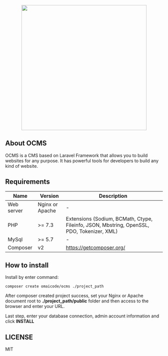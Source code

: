 <p align="center"><a href="https://omaicode.com" target="_blank"><img src="https://omaicode.com/themes/pkurg-nubis-child/assets/images/og_image.jpg" width="400"></a></p>

## About OCMS

OCMS is a CMS based on Laravel Framework that allows you to build websites for any purpose. It has powerful tools for developers to build any kind of website.

## Requirements

| Name | Version | Description |
| ---- | ------- | ----------- |
| Web server | Nginx or Apache | - |
| PHP | >= 7.3 | Extensions (Sodium, BCMath, Ctype, Fileinfo, JSON, Mbstring, OpenSSL, PDO, Tokenizer, XML) |
| MySql | >= 5.7 | - |
| Composer | v2 | https://getcomposer.org/ |

## How to install

Install by enter command:

```
composer create omaicode/ocms ./project_path
```

After composer created project success, set your Nginx or Apache document root to **./project_path/public** folder and then access to the browser and enter your URL.

Last step, enter your database connection, admin account information and click **INSTALL**


## LICENSE
MIT
